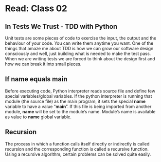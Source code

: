 # Read: Class 02
## In Tests We Trust - TDD with Python
Unit tests are some pieces of code to exercise the input, the output and the behaviour of your code. You can write them anytime you want.
One of the things that amaze me about TDD is how we can grow our software design consciously and well, just building what is needed to make the test pass. When we are writing tests we are forced to think about the design first and how we can break it into small pieces.
## If name equals main
Before executing code, Python interpreter reads source file and define few special variables/global variables. 
If the python interpreter is running that module (the source file) as the main program, it sets the special __name__ variable to have a value “__main__”. If this file is being imported from another module, __name__ will be set to the module’s name. Module’s name is available as value to __name__ global variable. 
## Recursion
The process in which a function calls itself directly or indirectly is called recursion and the corresponding function is called a recursive function. Using a recursive algorithm, certain problems can be solved quite easily.
